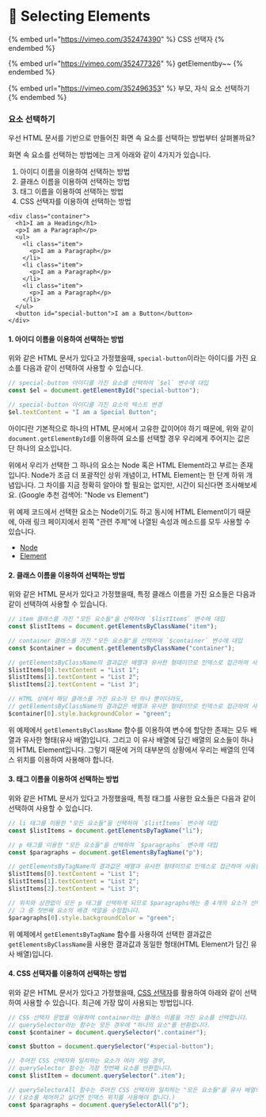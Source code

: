 # 📗  Selecting Elements

{% embed url="https://vimeo.com/352474390" %}
CSS 선택자
{% endembed %}

{% embed url="https://vimeo.com/352477326" %}
getElementby\~\~
{% endembed %}

{% embed url="https://vimeo.com/352496353" %}
부모, 자식 요소 선택하기
{% endembed %}

### 요소 선택하기

우선 HTML 문서를 기반으로 만들어진 화면 속 요소를 선택하는 방법부터 살펴볼까요?

화면 속 요소를 선택하는 방법에는 크게 아래와 같이 4가지가 있습니다.

1. 아이디 이름을 이용하여 선택하는 방법
2. 클래스 이름을 이용하여 선택하는 방법
3. 태그 이름을 이용하여 선택하는 방법
4. CSS 선택자를 이용하여 선택하는 방법

```markup
<div class="container">
  <h1>I am a Heading</h1>
  <p>I am a Paragraph</p>
  <ul>
    <li class="item">
      <p>I am a Paragraph</p>
    </li>
    <li class="item">
      <p>I am a Paragraph</p>
    </li>
    <li class="item">
      <p>I am a Paragraph</p>
    </li>
  </ul>
  <button id="special-button">I am a Button</button>
</div>
```

#### 1. 아이디 이름을 이용하여 선택하는 방법

위와 같은 HTML 문서가 있다고 가정했을때, `special-button`이라는 아이디를 가진 요소를 다음과 같이 선택하여 사용할 수 있습니다.

```javascript
// special-button 아이디를 가진 요소를 선택하여 `$el` 변수에 대입
const $el = document.getElementById("special-button");

// special-button 아이디를 가진 요소의 텍스트 변경
$el.textContent = "I am a Special Button";
```

아이디란 기본적으로 하나의 HTML 문서에서 고유한 값이어야 하기 때문에, 위와 같이 `document.getElementById`를 이용하여 요소를 선택할 경우 우리에게 주어지는 값은 단 하나의 요소입니다.

위에서 우리가 선택한 그 하나의 요소는 Node 혹은 HTML Element라고 부르는 존재입니다. Node가 조금 더 포괄적인 상위 개념이고, HTML Element는 한 단계 하위 개념입니다. 그 차이를 지금 정확히 알아야 할 필요는 없지만, 시간이 되신다면 조사해보세요. (Google 추천 검색어: "Node vs Element")

위 예제 코드에서 선택한 요소는 Node이기도 하고 동시에 HTML Element이기 때문에, 아래 링크 페이지에서 왼쪽 "관련 주제"에 나열된 속성과 메소드를 모두 사용할 수 있습니다.

* [Node](https://developer.mozilla.org/ko/docs/Web/API/Node)
* [Element](https://developer.mozilla.org/ko/docs/Web/API/Element)

#### 2. 클래스 이름을 이용하여 선택하는 방법

위와 같은 HTML 문서가 있다고 가정했을때, 특정 클래스 이름을 가진 요소들은 다음과 같이 선택하여 사용할 수 있습니다.

```javascript
// item 클래스를 가진 "모든 요소들"을 선택하여 `$listItems` 변수에 대입
const $listItems = document.getElementsByClassName("item");

// container 클래스를 가진 "모든 요소들"을 선택하여 `$container` 변수에 대입
const $container = document.getElementsByClassName("container");

// getElementsByClassName의 결과값은 배열과 유사한 형태이므로 인덱스로 접근하여 사용한다.
$listItems[0].textContent = "List 1";
$listItems[1].textContent = "List 2";
$listItems[2].textContent = "List 3";

// HTML 상에서 해당 클래스를 가진 요소가 단 하나 뿐이더라도,
// getElementsByClassName의 결과값은 배열과 유사한 형태이므로 인덱스로 접근하여 사용한다.
$container[0].style.backgroundColor = "green";
```

위 예제에서 `getElementsByClassName` 함수를 이용하여 변수에 할당한 존재는 모두 배열과 유사한 형태(유사 배열)입니다. 그리고 이 유사 배열에 담긴 배열의 요소들이 하나의 HTML Element입니다. 그렇기 때문에 거의 대부분의 상황에서 우리는 배열의 인덱스 위치를 이용하여 사용해야 합니다.

#### 3. 태그 이름을 이용하여 선택하는 방법

위와 같은 HTML 문서가 있다고 가정했을때, 특정 태그를 사용한 요소들은 다음과 같이 선택하여 사용할 수 있습니다.

```javascript
// li 태그를 이용한 "모든 요소들"을 선택하여 `$listItems` 변수에 대입
const $listItems = document.getElementsByTagName("li");

// p 태그를 이용한 "모든 요소들"을 선택하여 `$paragraphs` 변수에 대입
const $paragraphs = document.getElementsByTagName("p");

// getElementsByTagName의 결과값은 배열과 유사한 형태이므로 인덱스로 접근하여 사용한다.
$listItems[0].textContent = "List 1";
$listItems[1].textContent = "List 2";
$listItems[2].textContent = "List 3";

// 위치와 상관없이 모든 p 태그를 선택하게 되므로 $paragraphs에는 총 4개의 요소가 선택되고,
// 그 중 첫번째 요소의 배경 색깔을 수정합니다.
$paragraphs[0].style.backgroundColor = "green";
```

위 예제에서 `getElementsByTagName` 함수를 사용하여 선택한 결과값은 `getElementsByClassName`을 사용한 결과값과 동일한 형태(HTML Element가 담긴 유사 배열)입니다.

#### 4. CSS 선택자를 이용하여 선택하는 방법

위와 같은 HTML 문서가 있다고 가정했을때, [CSS 선택자](https://code.tutsplus.com/ko/tutorials/the-30-css-selectors-you-must-memorize--net-16048)를 활용하여 아래와 같이 선택하여 사용할 수 있습니다. 최근에 가장 많이 사용되는 방법입니다.

```javascript
// CSS 선택자 문법을 이용하여 container라는 클래스 이름을 가진 요소를 선택합니다.
// querySelector라는 함수는 모든 경우에 "하나의 요소"를 반환합니다.
const $container = document.querySelector(".container");

const $button = document.querySelector("#special-button");

// 주어진 CSS 선택자와 일치하는 요소가 여러 개일 경우,
// querySelector 함수는 가장 첫번째 요소를 반환합니다.
const $listItem = document.querySelector(".item");

// querySelectorAll 함수는 주어진 CSS 선택자와 일치하는 "모든 요소들"을 유사 배열의 형태로 반환합니다.
// (요소를 제어하고 싶다면 인덱스 위치를 사용해야 합니다.)
const $paragraphs = document.querySelectorAll("p");
```
